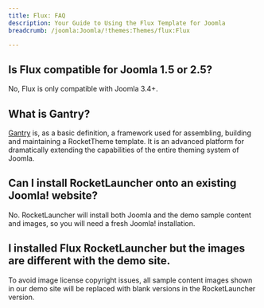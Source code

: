 ```yaml
---
title: Flux: FAQ
description: Your Guide to Using the Flux Template for Joomla
breadcrumb: /joomla:Joomla/!themes:Themes/flux:Flux

---
```


## Is Flux compatible for Joomla 1.5 or 2.5?

No, Flux is only compatible with Joomla 3.4+.

## What is Gantry?

[Gantry][gantry] is, as a basic definition, a framework used for assembling, building and maintaining a RocketTheme template. It is an advanced platform for dramatically extending the capabilities of the entire theming system of Joomla.

## Can I install RocketLauncher onto an existing Joomla! website?

No. RocketLauncher will install both Joomla and the demo sample content and images, so you will need a fresh Joomla! installation.

## I installed Flux RocketLauncher but the images are different with the demo site.

To avoid image license copyright issues, all sample content images shown in our demo site will be replaced with blank versions in the RocketLauncher version.

[gantry]: http://gantry.org/
[forum]: http://www.rockettheme.com/forum/joomla-template-flux
[roksprocket]: http://www.rockettheme.com/joomla/extensions/roksprocket